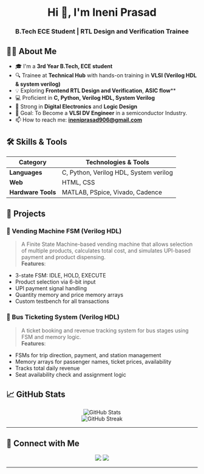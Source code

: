 <!-- GitHub Profile README for Ineni Prasad -->

<h1 align="center">Hi 👋, I'm Ineni Prasad</h1>
<h3 align="center">B.Tech ECE Student | RTL Design and Verification Trainee</h3>

## 🙋‍♂️ About Me

- 🎓 I'm a **3rd Year B.Tech, ECE student**
- 🔍 Trainee at **Technical Hub** with hands-on training in **VLSI (Verilog HDL & system verilog)**
- 💡 Exploring **Frontend RTL Design and Verification**, **ASIC flow****
- 💻 Proficient in **C, Python, Verilog HDL, System Verilog**
- 🧠 Strong in **Digital Electronics** and **Logic Design**
- 🎯 Goal: To Become a **VLSI DV Engineer** in a semiconductor Industry.
- 📫 How to reach me: **[ineniprasad906@gmail.com](mailto:ineniprasad906@gmail.com)**  



## 🛠️ Skills & Tools

| Category        | Technologies & Tools                            |
|-----------------|-------------------------------------------------|
| **Languages**   | C, Python, Verilog HDL, System verilog          |
| **Web**         | HTML, CSS                                       |
| **Hardware Tools** | MATLAB, PSpice, Vivado, Cadence              |

## 💼 Projects

### 🔌 Vending Machine FSM (Verilog HDL)
> A Finite State Machine-based vending machine that allows selection of multiple products, calculates total cost, and simulates UPI-based payment and product dispensing.  
**Features**:
- 3-state FSM: IDLE, HOLD, EXECUTE  
- Product selection via 6-bit input  
- UPI payment signal handling  
- Quantity memory and price memory arrays  
- Custom testbench for all transactions  

### 🚌 Bus Ticketing System (Verilog HDL)
> A ticket booking and revenue tracking system for bus stages using FSM and memory logic.  
**Features**:
- FSMs for trip direction, payment, and station management  
- Memory arrays for passenger names, ticket prices, availability  
- Tracks total daily revenue  
- Seat availability check and assignment logic  


## 📈 GitHub Stats

<p align="center">
  <img src="https://github-readme-stats.vercel.app/api?username=ineni8&show_icons=true&theme=radical" alt="GitHub Stats" />
  <br>
  <img src="https://github-readme-streak-stats.herokuapp.com/?user=ineni8&theme=radical" alt="GitHub Streak"/>
</p>

---

## 🔗 Connect with Me

<p align="center">
  <a href="https://www.linkedin.com/in/ineni-prasad-6b355228b/"><img src="https://img.shields.io/badge/LinkedIn-blue?style=for-the-badge&logo=linkedin" /></a>
  <a href="mailto:ineniprasad906@gmail.com"><img src="https://img.shields.io/badge/Email-D14836?style=for-the-badge&logo=gmail&logoColor=white" /></a>
</p>

---

